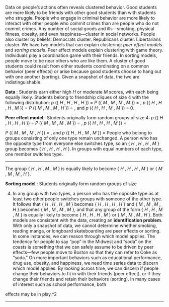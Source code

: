 Data on people’s actions often reveals clustered behavior. Good students are more likely to be friends with other good students than with students who struggle. People who engage in criminal behavior are more likely to interact with other people who commit crimes than are people who do not commit crimes. Any number of social goods and ills—smoking, physical fitness, obesity, and even happiness—cluster in social networks. People also cluster by beliefs: Democrats cluster. Republicans cluster. Libertarians cluster. We have two models that can explain clustering: _peer effect models_ and _sorting models_. Peer effect models explain clustering with game theory. Individuals play a coordination game with their friends. In sorting models, people move to be near others who are like them. A cluster of good students could result from either students coordinating on a common behavior (peer effects) or arise because good students choose to hang out with one another (sorting). Given a snapshot of data, the two are indistinguishable. 

**Data** : Students earn either high _H_ or moderate _M_ scores, with each being equally likely. Students belong to friendship cliques of size 4 with the following distribution: _p_ ({ _H_ , _H_ , _H_ , _H_ }) = _P_ ({ _M_ , _M_ , _M_ , _M_ }) = , _p_ ({ _H_ , _H_ , _H_ , _M_ }) = _P_ ({ _M_ , _M_ , _M_ , _H_ }) = , and _p_ ({ _H_ , _H_ , _M_ , _M_ }) = 0. 

**Peer effect model** : Students originally form random groups of size 4: _p_ ({ _H_ , _H_ , _H_ , _H_ }) = _P_ ({ _M_ , _M_ , _M_ , _M_ }) = , _p_ ({ _H_ , _H_ , _H_ , _M_ }) = 

_P_ ({ _M_ , _M_ , _M_ , _H_ }) = , and _p_ ({ _H_ , _H_ , _M_ , _M_ }) = People who belong to groups consisting of only one type remain unchanged. A person who has the opposite type from everyone else switches type, so an { _H_ , _H_ , _H_ , _M_ } group becomes { _H_ , _H_ , _H_ , _H_ }. In groups with equal numbers of each type, one member switches type. 

---

The group { _H_ , _H_ , _M_ , _M_ } is equally likely to become { _H_ , _H_ , _H_ , _M_ } or { _M_ , _M_ , _M_ , _H_ }. 

**Sorting model** : Students originally form random groups of size 

4. In any group with two types, a person who has the opposite type as at least two other people switches groups with someone of the other type. It follows that { _H_ , _H_ , _H_ , _M_ } becomes { _H_ , _H_ , _H_ , _H_ } and { _M_ , _M_ , _M_ , _H_ } becomes { _M_ , _M_ , _M_ , _M_ }, and that any group of the form { _H_ , _H_ , _M_ , _M_ } is equally likely to become { _H_ , _H_ , _H_ , _M_ } or { _M_ , _M_ , _M_ , _H_ }.     Both models are consistent with the data, creating an **identification problem**. With only a snapshot of data, we cannot determine whether smoking, reading manga, or longboard skateboarding are peer effects or sorting. In some instances, we can reason through which model applies. The tendency for people to say “pop” in the Midwest and “soda” on the coasts is something that we can safely assume to be driven by peer effects—few people move to Boston so that they can refer to Coke as “soda.” On more important behaviors such as educational performance, drug use, obesity, and happiness, we need time series data to discern which model applies. By looking across time, we can discern if people change their behaviors to fit in with their friends (peer effect), or if they change their friends and retain their behaviors (sorting). In many cases of interest such as school performance, both 

effects may be in play.^2 

---